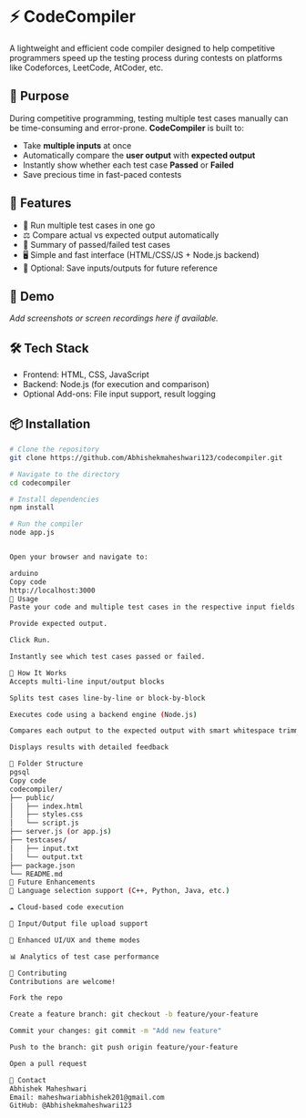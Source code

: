 # ⚡ CodeCompiler

A lightweight and efficient code compiler designed to help competitive programmers speed up the testing process during contests on platforms like Codeforces, LeetCode, AtCoder, etc.

## 🎯 Purpose

During competitive programming, testing multiple test cases manually can be time-consuming and error-prone. **CodeCompiler** is built to:
- Take **multiple inputs** at once
- Automatically compare the **user output** with **expected output**
- Instantly show whether each test case **Passed** or **Failed**
- Save precious time in fast-paced contests

## 🚀 Features

- 🧪 Run multiple test cases in one go  
- ⚖️ Compare actual vs expected output automatically  
- 🧾 Summary of passed/failed test cases  
- 🖥️ Simple and fast interface (HTML/CSS/JS + Node.js backend)  
- 💾 Optional: Save inputs/outputs for future reference  

## 📸 Demo

*Add screenshots or screen recordings here if available.*

## 🛠 Tech Stack

- Frontend: HTML, CSS, JavaScript
- Backend: Node.js (for execution and comparison)
- Optional Add-ons: File input support, result logging

## 📦 Installation

```bash
# Clone the repository
git clone https://github.com/Abhishekmaheshwari123/codecompiler.git

# Navigate to the directory
cd codecompiler

# Install dependencies
npm install

# Run the compiler
node app.js


Open your browser and navigate to:

arduino
Copy code
http://localhost:3000
📄 Usage
Paste your code and multiple test cases in the respective input fields.

Provide expected output.

Click Run.

Instantly see which test cases passed or failed.

🧠 How It Works
Accepts multi-line input/output blocks

Splits test cases line-by-line or block-by-block

Executes code using a backend engine (Node.js)

Compares each output to the expected output with smart whitespace trimming

Displays results with detailed feedback

📂 Folder Structure
pgsql
Copy code
codecompiler/
├── public/
│   ├── index.html
│   ├── styles.css
│   └── script.js
├── server.js (or app.js)
├── testcases/
│   ├── input.txt
│   └── output.txt
├── package.json
└── README.md
📌 Future Enhancements
🔐 Language selection support (C++, Python, Java, etc.)

☁️ Cloud-based code execution

🔄 Input/Output file upload support

🌈 Enhanced UI/UX and theme modes

📊 Analytics of test case performance

🙌 Contributing
Contributions are welcome!

Fork the repo

Create a feature branch: git checkout -b feature/your-feature

Commit your changes: git commit -m "Add new feature"

Push to the branch: git push origin feature/your-feature

Open a pull request

📧 Contact
Abhishek Maheshwari
Email: maheshwariabhishek201@gmail.com
GitHub: @Abhishekmaheshwari123
